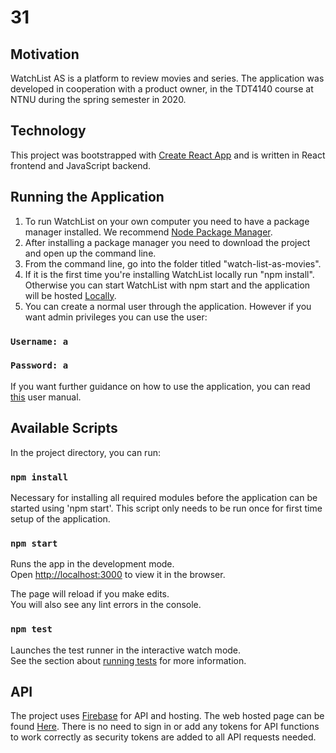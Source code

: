 # 31

## Motivation
WatchList AS is a platform to review movies and series. The application was developed in cooperation with a product owner, in the TDT4140 course at NTNU during the spring semester in 2020.

## Technology
This project was bootstrapped with [Create React App](https://github.com/facebook/create-react-app) and is written in React frontend and JavaScript backend.

## Running the Application

1. To run WatchList on your own computer you need to have a package manager installed. We recommend [Node Package Manager](https://www.npmjs.com/get-npm).
2. After installing a package manager you need to download the project and open up the command line.
3. From the command line, go into the folder titled "watch-list-as-movies".
4. If it is the first time you're installing WatchList locally run "npm install". Otherwise you can start WatchList with npm start and the application will be hosted [Locally](http://localhost:3000).
5. You can create a normal user through the application. However if you want admin privileges you can use the user:
### `Username: a`
### `Password: a` 

If you want further guidance on how to use the application, you can read [this](https://gitlab.stud.idi.ntnu.no/tdt4140-2020/31/-/wikis/Wiki-1:-Brukermanual) user manual.

## Available Scripts

In the project directory, you can run:

### `npm install`

Necessary for installing all required modules before the application can be started using 'npm start'. This script only needs to be run once for first time setup of the application.

### `npm start`

Runs the app in the development mode.<br />
Open [http://localhost:3000](http://localhost:3000) to view it in the browser.

The page will reload if you make edits.<br />
You will also see any lint errors in the console.

### `npm test`

Launches the test runner in the interactive watch mode.<br />
See the section about [running tests](https://facebook.github.io/create-react-app/docs/running-tests) for more information.

## API

The project uses [Firebase](https://firebase.google.com/docs/web/setup) for API and hosting. The web hosted page can be found [Here](https://watchlistas.web.app/). There is no need to sign in or add any tokens for API functions to work correctly as security tokens are added to all API requests needed.
